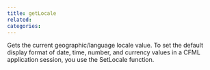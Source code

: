 ```yaml
---
title: getLocale
related:
categories:
---
```


Gets the current geographic/language locale value.
        To set the default display format of date, time, number, and
        currency values in a CFML application session, you use
        the SetLocale function.